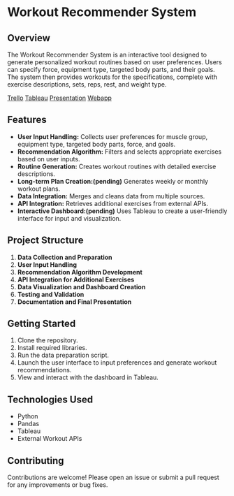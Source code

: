 # Workout Recommender System

## Overview
The Workout Recommender System is an interactive tool designed to generate personalized workout routines based on user preferences. Users can specify force, equipment type, targeted body parts, and their goals. The system then provides workouts for the specifications, complete with exercise descriptions, sets, reps, rest, and weight type.

[Trello](https://trello.com/b/QE9VqWfc/workout-recommender-week-9-final-project) [Tableau](https://public.tableau.com/views/Data_Visuals/Dashboard1?:language=en-US&publish=yes&:sid=&:display_count=n&:origin=viz_share_link) [Presentation](https://docs.google.com/presentation/d/1RnzmHiSArgedA_daeIxIVtM7FNTLQGCjU2grOmu5NoA/edit?usp=sharing) [Webapp](https://workout-recommender.streamlit.app/)

## Features
- **User Input Handling:** Collects user preferences for muscle group, equipment type, targeted body parts, force, and goals.
- **Recommendation Algorithm:** Filters and selects appropriate exercises based on user inputs.
- **Routine Generation:** Creates workout routines with detailed exercise descriptions.
- **Long-term Plan Creation:(pending)** Generates weekly or monthly workout plans.
- **Data Integration:** Merges and cleans data from multiple sources.
- **API Integration:** Retrieves additional exercises from external APIs.
- **Interactive Dashboard:(pending)** Uses Tableau to create a user-friendly interface for input and visualization.

## Project Structure
1. **Data Collection and Preparation**
2. **User Input Handling**
3. **Recommendation Algorithm Development**
4. **API Integration for Additional Exercises**
5. **Data Visualization and Dashboard Creation**
6. **Testing and Validation**
7. **Documentation and Final Presentation**

## Getting Started
1. Clone the repository.
2. Install required libraries.
3. Run the data preparation script.
4. Launch the user interface to input preferences and generate workout recommendations.
5. View and interact with the dashboard in Tableau.

## Technologies Used
- Python
- Pandas
- Tableau
- External Workout APIs

## Contributing
Contributions are welcome! Please open an issue or submit a pull request for any improvements or bug fixes.

